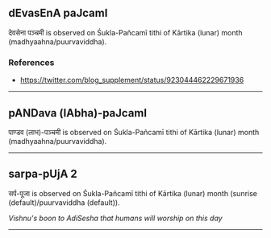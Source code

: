 ## dEvasEnA paJcamI
देवसेना पञ्चमी is observed on Śukla-Pañcamī tithi of Kārtika (lunar) month (madhyaahna/puurvaviddha).


### References
* https://twitter.com/blog_supplement/status/923044462229671936


---
## pANDava (lAbha)-paJcamI
पाण्डव (लाभ)-पञ्चमी is observed on Śukla-Pañcamī tithi of Kārtika (lunar) month (madhyaahna/puurvaviddha).



---
## sarpa-pUjA 2
सर्प-पूजा is observed on Śukla-Pañcamī tithi of Kārtika (lunar) month (sunrise (default)/puurvaviddha (default)).

_Vishnu's boon to AdiSesha that humans will worship on this day_

---
